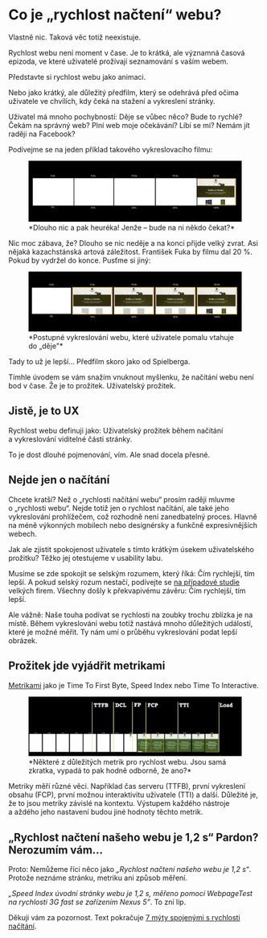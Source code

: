 # Co je „rychlost načtení“ webu?

Vlastně nic. Taková věc totiž neexistuje.

Rychlost webu není moment v čase. Je to krátká, ale významná časová epizoda, ve které uživatelé prožívají seznamování s vaším webem.

Představte si rychlost webu jako animaci.

Nebo jako krátký, ale důležitý předfilm, který se odehrává před očima uživatele ve chvílích, kdy čeká na stažení a vykreslení stránky.

<!-- AdSnippet -->

Uživatel má mnoho pochybností: Děje se vůbec něco? Bude to rychlé? Čekám na správný web? Plní web moje očekávání? Líbí se mi? Nemám jít raději na Facebook?

Podívejme se na jeden příklad takového vykreslovacího filmu:

<figure>
<img src="../dist/images/original/rychlost-timeline-oskliva.jpg" alt="Nehezká časová osa vykreslení webu">
<figcaption markdown="1">
*Dlouho nic a pak heuréka! Jenže – bude na ni někdo čekat?*
</figcaption>
</figure>

Nic moc zábava, že? Dlouho se nic neděje a na konci přijde velký zvrat. Asi nějaká kazachstánská artová záležitost. František Fuka by filmu dal 20 %. Pokud by vydržel do konce. Pusťme si jiný:

<figure>
<img src="../dist/images/original/rychlost-timeline-hezka.jpg" alt="Hezká časová osa vykreslení webu">
<figcaption markdown="1">
*Postupné vykreslování webu, které uživatele pomalu vtahuje do „děje"*
</figcaption>
</figure>

Tady to už je lepší…  Předfilm skoro jako od Spielberga.

Tímhle úvodem se vám snažím vnuknout myšlenku, že načítání webu není bod v čase. Že je to prožitek. Uživatelský prožitek.

## Jistě, je to UX

Rychlost webu definuji jako: Uživatelský prožitek během načítání a vykreslování viditelné části stránky.

To je dost dlouhé pojmenování, vím. Ale snad docela přesné.

## Nejde jen o načítání

Chcete kratší? Než o „rychlosti načítání webu“ prosím raději mluvme o „rychlosti webu“. Nejde totiž jen o rychlost načítání, ale také jeho vykreslování prohlížečem, což rozhodně není zanedbatelný proces. Hlavně na méně výkonných mobilech nebo designérsky a funkčně expresivnějších webech.

Jak ale zjistit spokojenost uživatele s tímto krátkým úsekem uživatelského prožitku? Těžko jej otestujeme v usability labu.

<!-- AdSnippet -->

Musíme se zde spokojit se selským rozumem, který říká: Čím rychlejší, tím lepší. A pokud selský rozum nestačí, podívejte se [na případové studie](https://wpostats.com/) velkých firem. Všechny došly k překvapivému závěru: Čím rychlejší, tím lepší.

Ale vážně: Naše touha podívat se rychlosti na zoubky trochu zblízka je na místě. Během vykreslování webu totiž nastává mnoho důležitých událostí, které je možné měřit. Ty nám umí o průběhu vykreslování podat lepší obrázek.

## Prožitek jde vyjádřit metrikami

[Metrikami](metriky-rychlosti.md) jako je Time To First Byte, Speed Index nebo Time To Interactive.

<figure>
<img src="../dist/images/original/metriky-rychlosti.jpg" alt="Hezká časová osa vykreslení webu">
<figcaption markdown="1">
*Některé z důležitých metrik pro rychlost webu. Jsou samá zkratka, vypadá to pak hodně odborně, že ano?*
</figcaption>
</figure>

Metriky měří různé věci. Například čas serveru (TTFB), první vykreslení obsahu (FCP), první možnou interaktivitu uživatele (TTI) a další. Důležité je, že to jsou metriky závislé na kontextu. Výstupem každého nástroje a aždého jeho nastavení budou jiné hodnoty těchto metrik.

## „Rychlost načtení našeho webu je 1,2 s“ Pardon? Nerozumím vám…

Proto: Nemůžeme říci něco jako *„Rychlost načtení našeho webu je 1,2 s“*. Protože neznáme stránku, metriku ani způsob měření.

*„Speed Index úvodní stránky webu je 1,2 s, měřeno pomocí WebpageTest na rychlosti 3G fast se zařízením Nexus 5”*. To zní líp.

Děkuji vám za pozornost. Text pokračuje [7 mýty spojenými s rychlosti načítání](rychlost-myty.md).

<!-- AdSnippet -->
